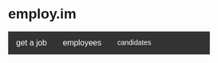 <h1>employ.im</h1>

<link rel="stylesheet" href="https://cdnjs.cloudflare.com/ajax/libs/font-awesome/4.7.0/css/font-awesome.min.css">
<style>
* {
  box-sizing: border-box;
}
body {
  margin: 0;
}
.navbar {
  overflow: hidden;
  background-color: #333;
  font-family: Arial, Helvetica, sans-serif;
}
.navbar a {
  float: left;
  font-size: 16px;
  color: white;
  text-align: center;
  padding: 14px 16px;
  text-decoration: none;
}
.dropdown {
  float: left;
  overflow: hidden;
}
.dropdown .dropbtn {
  font-size: 16px;  
  border: none;
  outline: none;
  color: white;
  padding: 14px 16px;
  background-color: inherit;
  font: inherit;
  margin: 0;
}
.navbar a:hover, .dropdown:hover .dropbtn {
  background-color: red;
}
.dropdown-content {
  display: none;
  position: absolute;
  background-color: #f9f9f9;
  width: 100%;
  left: 0;
  box-shadow: 0px 8px 16px 0px rgba(0,0,0,0.2);
  z-index: 1;
}
.dropdown-content .header {
  background: red;
  padding: 16px;
  color: white;
}
.dropdown:hover .dropdown-content {
  display: block;
}
/* Create three equal columns that floats next to each other */
.column {
  float: left;
  width: 33.33%;
  padding: 10px;
  background-color: #ccc;
  height: 250px;
}
.column a {
  float: none;
  color: black;
  padding: 16px;
  text-decoration: none;
  display: block;
  text-align: left;
}
.column a:hover {
  background-color: #ddd;
}
/* Clear floats after the columns */
.row:after {
  content: "";
  display: table;
  clear: both;
}
/* Responsive layout - makes the three columns stack on top of each other instead of next to each other */
@media screen and (max-width: 600px) {
  .column {
    width: 100%;
    height: auto;
  }
}
</style>
<body>

<div class="navbar">
  <a href="#home">get a job</a>
  <a href="#news">employees</a>
  <div class="dropdown">
    <button class="dropbtn">candidates 
      <i class="fa fa-caret-down"></i>
    </button>
    <div class="dropdown-content">
      <div class="header">
      </div>   
      <div class="row">
        <div class="column">
          <h3>candidates</h3>
          <a href="#">start applying instantly</a>
          
        </div>
        <div class="column">
          <h3>getstarted</h3>
          <a href="#">job search<br>company search<br>create your cv<br>how it works</a>
          
         
        </div>
        <div class="column">
          <h3>find a job today</h3>
          <a href="#"><button type="button" class="btn btn-primary">log in</button><br>
  <button type="button" class="btn btn-primary">register</button>
  </a>
         
        </div>
      </div>
    </div>
  </div> 
</div>


 <style>
body, html {
  height: 100%;
  font-family: Arial, Helvetica, sans-serif;
}
* {
  box-sizing: border-box;
}
.bg-img {
  /* The image used */
  background-image: url("earth.jpg" );
  min-height: 550px;
  /* Center and scale the image nicely */
  background-position: center;
  background-repeat: no-repeat;
  background-size: cover;
  position: relative;
}
/* Add styles to the form container */
.container {
  position: absolute;
  right: 0;
  margin: 20px;
  max-width: 300px;
  padding: 16px;
  background-color: white;
}
/* Full-width input fields */
input[type=text], input[type=password] {
  width: 100%;
  padding: 15px;
  margin: 5px 0 22px 0;
  border: none;
  background: #f1f1f1;
}
input[type=text]:focus, input[type=password]:focus {
  background-color: #ddd;
  outline: none;
}
/* Set a style for the submit button */
.btn {
  background-color: #4CAF50;
  color: white;
  padding: 16px 20px;
  border: none;
  cursor: pointer;
  width: 100%;
  opacity: 0.9;
}
.btn:hover {
  opacity: 1;
}
</style>

<body>

<h2>Find the career you deserve</h2>
<div class="bg-img">
  <form action="/action_page.php" class="container">
    <h1>Login</h1>

    <label for="email"><b>keywords</b></label>
    <input type="text" placeholder="Enter keywords" name="email" required>

    <label for="psw"><b>company</b></label>
    <input type="password" placeholder="Enter company" name="psw" required>
     
    <label for="email"><b>job type</b></label>
    <input type="text" placeholder="Enter job type" name="email" required>


    <button type="submit" class="btn">find the job now</button>
  </form>
</div>

</body>


  
